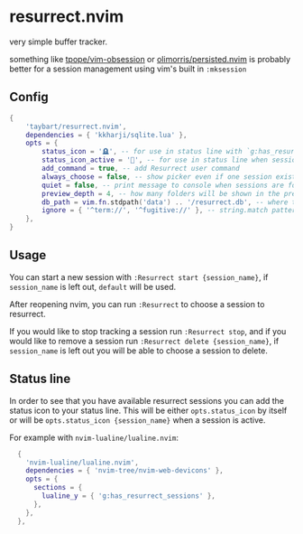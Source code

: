 # resurrect.nvim

very simple buffer tracker.

something like [tpope/vim-obsession](https://github.com/tpope/vim-obsession) or [olimorris/persisted.nvim](https://github.com/olimorris/persisted.nvim) is probably better for a session management using vim's built in `:mksession`

## Config

```lua
{
    'taybart/resurrect.nvim',
    dependencies = { 'kkharji/sqlite.lua' },
    opts = {
        status_icon = '🪦', -- for use in status line with `g:has_resurrect_sessions`
        status_icon_active = '📓', -- for use in status line when session active with `g:has_resurrect_sessions`
        add_command = true, -- add Resurrect user command
        always_choose = false, -- show picker even if one session exists
        quiet = false, -- print message to console when sessions are found
        preview_depth = 4, -- how many folders will be shown in the preview
        db_path = vim.fn.stdpath('data') .. '/resurrect.db', -- where to store session data
        ignore = { '^term://', '^fugitive://' }, -- string.match pattern to ignore in session
    },
}
```

## Usage

You can start a new session with `:Resurrect start {session_name}`, if `session_name` is left out, `default` will be used.

After reopening nvim, you can run `:Resurrect` to choose a session to resurrect.

If you would like to stop tracking a session run `:Resurrect stop`, and if you would like to remove a session run `:Resurrect delete {session_name}`, if `session_name` is left out you will be able to choose a session to delete.

## Status line

In order to see that you have available resurrect sessions you can add the status icon to your status line. This will be either `opts.status_icon` by itself or will be `opts.status_icon {session_name}` when a session is active.

For example with `nvim-lualine/lualine.nvim`:

```lua
  {
    'nvim-lualine/lualine.nvim',
    dependencies = { 'nvim-tree/nvim-web-devicons' },
    opts = {
      sections = {
        lualine_y = { 'g:has_resurrect_sessions' },
      },
    },
  },
```
